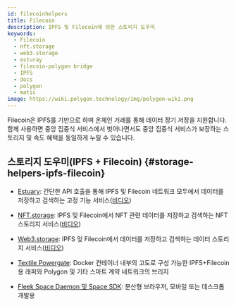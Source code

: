 ```yaml
---
id: filecoinhelpers
title: Filecoin
description: IPFS 및 Filecoin에 의한 스토리지 도우미
keywords:
  - Filecoin
  - nft.storage
  - web3.storage
  - esturay
  - filecoin-polygon bridge
  - IPFS
  - docs
  - polygon
  - matic
image: https://wiki.polygon.technology/img/polygon-wiki.png
---
```


Filecoin은 IPFS를 기반으로 하며 온체인 거래를 통해 데이터 장기 저장을 지원합니다. 함께 사용하면 중앙 집중식 서비스에서 벗어나면서도 중앙 집중식 서비스가 보장하는 스토리지 및 속도 혜택을 동일하게 누릴 수 있습니다.

## 스토리지 도우미(IPFS + Filecoin) {#storage-helpers-ipfs-filecoin}

- [Estuary](https://estuary.tech): 간단한 API 호출을 통해 IPFS 및 Filecoin 네트워크 모두에서 데이터를 저장하고 검색하는 고정 기능 서비스([비디오](https://www.youtube.com/watch?v=AHAMHbpioGw))

- [NFT.storage](https://nft.storage): IPFS 및 Filecoin에서 NFT 관련 데이터를 저장하고 검색하는 NFT 스토리지 서비스([비디오](https://youtu.be/Ckb4RRJo-W0))

- [Web3.storage](https://web3.storage): IPFS 및 Filecoin에서 데이터를 저장하고 검색하는 데이터 스토리지 서비스([비디오](https://youtu.be/lPEqg6oL3Nk))

- [Textile Powergate](https://docs.textile.io/powergate/): Docker 컨테이너 내부의 고도로 구성 가능한 IPFS+Filecoin용 래퍼와 Polygon 및 기타 스마트 계약 네트워크의 브리지

- [Fleek Space Daemon 및 Space SDK](https://fleek.co/space-sdk/): 분산형 브라우저, 모바일 또는 데스크톱 개발용

